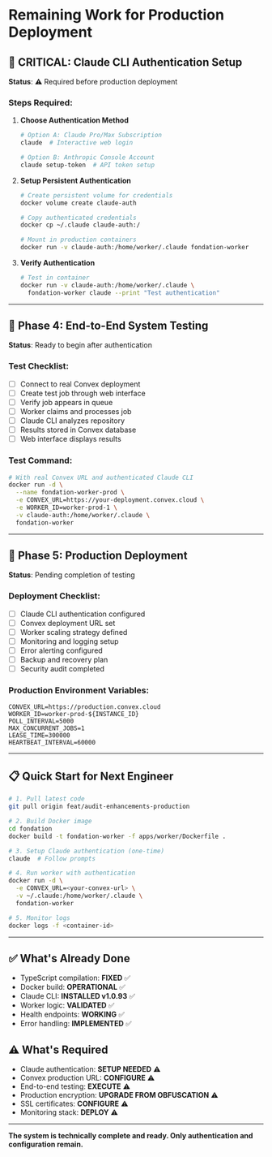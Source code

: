 # Remaining Work for Production Deployment

## 🔐 CRITICAL: Claude CLI Authentication Setup

**Status**: ⚠️ Required before production deployment

### Steps Required:

1. **Choose Authentication Method**
   ```bash
   # Option A: Claude Pro/Max Subscription
   claude  # Interactive web login
   
   # Option B: Anthropic Console Account
   claude setup-token  # API token setup
   ```

2. **Setup Persistent Authentication**
   ```bash
   # Create persistent volume for credentials
   docker volume create claude-auth
   
   # Copy authenticated credentials
   docker cp ~/.claude claude-auth:/
   
   # Mount in production containers
   docker run -v claude-auth:/home/worker/.claude fondation-worker
   ```

3. **Verify Authentication**
   ```bash
   # Test in container
   docker run -v claude-auth:/home/worker/.claude \
     fondation-worker claude --print "Test authentication"
   ```

---

## 🧪 Phase 4: End-to-End System Testing

**Status**: Ready to begin after authentication

### Test Checklist:
- [ ] Connect to real Convex deployment
- [ ] Create test job through web interface
- [ ] Verify job appears in queue
- [ ] Worker claims and processes job
- [ ] Claude CLI analyzes repository
- [ ] Results stored in Convex database
- [ ] Web interface displays results

### Test Command:
```bash
# With real Convex URL and authenticated Claude CLI
docker run -d \
  --name fondation-worker-prod \
  -e CONVEX_URL=https://your-deployment.convex.cloud \
  -e WORKER_ID=worker-prod-1 \
  -v claude-auth:/home/worker/.claude \
  fondation-worker
```

---

## 🚀 Phase 5: Production Deployment

**Status**: Pending completion of testing

### Deployment Checklist:
- [ ] Claude CLI authentication configured
- [ ] Convex deployment URL set
- [ ] Worker scaling strategy defined
- [ ] Monitoring and logging setup
- [ ] Error alerting configured
- [ ] Backup and recovery plan
- [ ] Security audit completed

### Production Environment Variables:
```env
CONVEX_URL=https://production.convex.cloud
WORKER_ID=worker-prod-${INSTANCE_ID}
POLL_INTERVAL=5000
MAX_CONCURRENT_JOBS=1
LEASE_TIME=300000
HEARTBEAT_INTERVAL=60000
```

---

## 📋 Quick Start for Next Engineer

```bash
# 1. Pull latest code
git pull origin feat/audit-enhancements-production

# 2. Build Docker image
cd fondation
docker build -t fondation-worker -f apps/worker/Dockerfile .

# 3. Setup Claude authentication (one-time)
claude  # Follow prompts

# 4. Run worker with authentication
docker run -d \
  -e CONVEX_URL=<your-convex-url> \
  -v ~/.claude:/home/worker/.claude \
  fondation-worker

# 5. Monitor logs
docker logs -f <container-id>
```

---

## ✅ What's Already Done

- TypeScript compilation: **FIXED** ✅
- Docker build: **OPERATIONAL** ✅
- Claude CLI: **INSTALLED v1.0.93** ✅
- Worker logic: **VALIDATED** ✅
- Health endpoints: **WORKING** ✅
- Error handling: **IMPLEMENTED** ✅

## ⚠️ What's Required

- Claude authentication: **SETUP NEEDED** ⚠️
- Convex production URL: **CONFIGURE** ⚠️
- End-to-end testing: **EXECUTE** ⚠️
- Production encryption: **UPGRADE FROM OBFUSCATION** ⚠️
- SSL certificates: **CONFIGURE** ⚠️
- Monitoring stack: **DEPLOY** ⚠️

---

**The system is technically complete and ready. Only authentication and configuration remain.**